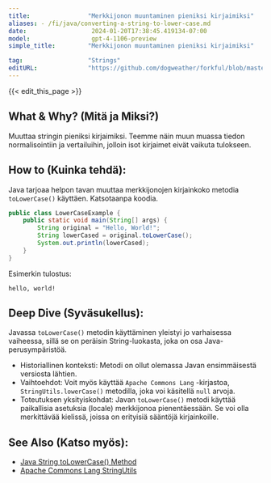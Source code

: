 ```yaml
---
title:                "Merkkijonon muuntaminen pieniksi kirjaimiksi"
aliases: - /fi/java/converting-a-string-to-lower-case.md
date:                  2024-01-20T17:38:45.419134-07:00
model:                 gpt-4-1106-preview
simple_title:         "Merkkijonon muuntaminen pieniksi kirjaimiksi"

tag:                  "Strings"
editURL:              "https://github.com/dogweather/forkful/blob/master/content/fi/java/converting-a-string-to-lower-case.md"
---
```


{{< edit_this_page >}}

## What & Why? (Mitä ja Miksi?)
Muuttaa stringin pieniksi kirjaimiksi. Teemme näin muun muassa tiedon normalisointiin ja vertailuihin, jolloin isot kirjaimet eivät vaikuta tulokseen.

## How to (Kuinka tehdä):
Java tarjoaa helpon tavan muuttaa merkkijonojen kirjainkoko metodia `toLowerCase()` käyttäen. Katsotaanpa koodia.

```java
public class LowerCaseExample {
    public static void main(String[] args) {
        String original = "Hello, World!";
        String lowerCased = original.toLowerCase();
        System.out.println(lowerCased);
    }
}
```

Esimerkin tulostus:

```
hello, world!
```

## Deep Dive (Syväsukellus):
Javassa `toLowerCase()` metodin käyttäminen yleistyi jo varhaisessa vaiheessa, sillä se on peräisin String-luokasta, joka on osa Java-perusympäristöä.

* Historiallinen konteksti: Metodi on ollut olemassa Javan ensimmäisestä versiosta lähtien.
* Vaihtoehdot: Voit myös käyttää `Apache Commons Lang` -kirjastoa, `StringUtils.lowerCase()` metodilla, joka voi käsitellä `null` arvoja.
* Toteutuksen yksityiskohdat: Javan `toLowerCase()` metodi käyttää paikallisia asetuksia (locale) merkkijonoa pienentäessään. Se voi olla merkittävää kielissä, joissa on erityisiä sääntöjä kirjainkoille.

## See Also (Katso myös):
- [Java String toLowerCase() Method](https://docs.oracle.com/en/java/javase/17/docs/api/java.base/java/lang/String.html#toLowerCase())
- [Apache Commons Lang StringUtils](https://commons.apache.org/proper/commons-lang/apidocs/org/apache/commons/lang3/StringUtils.html#lowerCase-java.lang.String-)
